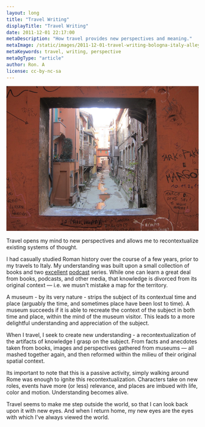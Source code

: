 ```yaml
---
layout: long
title: "Travel Writing"
displayTitle: "Travel Writing"
date: 2011-12-01 22:17:00
metaDescription: "How travel provides new perspectives and meaning."
metaImage: /static/images/2011-12-01-travel-writing-bologna-italy-alleyway.jpg
metaKeywords: travel, writing, perspective
metaOgType: "article"
author: Ron. A
license: cc-by-nc-sa
---
```



<img src="/static/images/2011-12-01-travel-writing-bologna-italy-alleyway.jpg"
  alt="Alleyway in Bologna, Italy" title="Alleyway in Bologna, Italy">

Travel opens my mind to new perspectives and allows me to
recontextualize existing systems of thought.

I had casually studied Roman history over the course of a few years, prior
to my travels to Italy. My understanding was built upon
a small collection of books and two [excellent](http://thehistoryofrome.typepad.com/)
[podcast](http://12byzantinerulers.com/) series. While one can learn a
great deal from  books, podcasts, and other media, that knowledge is
divorced from its original context &mdash; i.e. we musn't mistake a map
for the territory.

A museum - by its very nature - strips the subject of its
contextual time and place (arguably the time, and sometimes place have
been lost to time). A museum succeeds if it is able to recreate the context
of the subject in both time and place, within the mind of the museum visitor.
This leads to a more delightful understanding and appreciation of the
subject.

When I travel, I seek to create new understanding - a recontextualization
of the artifacts of knowledge I grasp on the subject. From facts and
anecdotes taken from books, images and perspectives gathered from
museums &mdash; all mashed together again, and then reformed within the
milieu of their original spatial context.

Its important to note that this is a passive activity, simply walking
around Rome was enough to ignite this recontextualization. Characters
take on new roles, events have more (or less) relevance, and places are
imbued with life, color and motion. Understanding becomes alive.

Travel seems to make me step outside the world, so that I can look back
upon it with new eyes. And when I return home, my new eyes are the eyes
with which I've always viewed the world.
